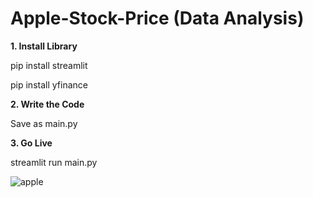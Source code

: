 # Apple-Stock-Price (Data Analysis)

**1. Install Library**

pip install streamlit

pip install yfinance


**2. Write the Code**

Save as main.py


**3. Go Live**

streamlit run main.py

![apple](https://user-images.githubusercontent.com/68965506/228606641-d56761cf-2f7f-49da-ab34-11278b09caf5.jpg)

